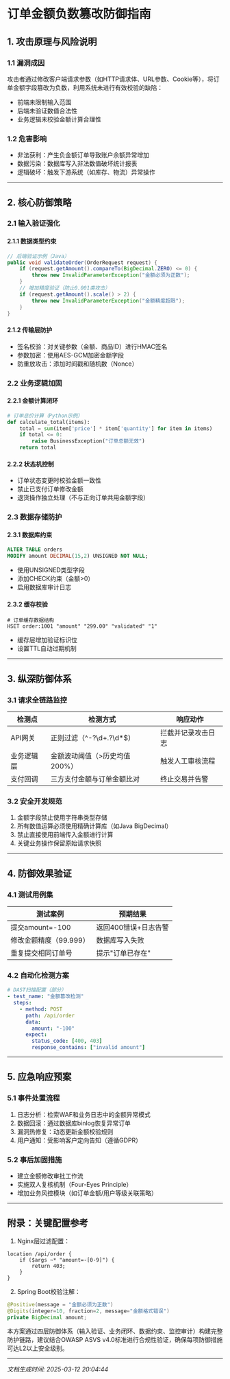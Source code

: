 

# 订单金额负数篡改防御指南

## 1. 攻击原理与风险说明
### 1.1 漏洞成因
攻击者通过修改客户端请求参数（如HTTP请求体、URL参数、Cookie等），将订单金额字段篡改为负数，利用系统未进行有效校验的缺陷：
- 前端未限制输入范围
- 后端未验证数值合法性
- 业务逻辑未校验金额计算合理性

### 1.2 危害影响
- 非法获利：产生负金额订单导致账户余额异常增加
- 数据污染：数据库写入非法数值破坏统计报表
- 逻辑破坏：触发下游系统（如库存、物流）异常操作

---

## 2. 核心防御策略

### 2.1 输入验证强化
#### 2.1.1 数据类型约束
```java
// 后端验证示例（Java）
public void validateOrder(OrderRequest request) {
    if (request.getAmount().compareTo(BigDecimal.ZERO) <= 0) {
        throw new InvalidParameterException("金额必须为正数");
    }
    // 增加精度验证（防止0.001类攻击）
    if (request.getAmount().scale() > 2) {
        throw new InvalidParameterException("金额精度超限");
    }
}
```

#### 2.1.2 传输层防护
- 签名校验：对关键参数（金额、商品ID）进行HMAC签名
- 参数加密：使用AES-GCM加密金额字段
- 防重放攻击：添加时间戳和随机数（Nonce）

### 2.2 业务逻辑加固
#### 2.2.1 金额计算闭环
```python
# 订单总价计算（Python示例）
def calculate_total(items):
    total = sum(item['price'] * item['quantity'] for item in items)
    if total <= 0:
        raise BusinessException("订单总额无效")
    return total
```

#### 2.2.2 状态机控制
- 订单状态变更时校验金额一致性
- 禁止已支付订单修改金额
- 退货操作独立处理（不与正向订单共用金额字段）

### 2.3 数据存储防护
#### 2.3.1 数据库约束
```sql
ALTER TABLE orders 
MODIFY amount DECIMAL(15,2) UNSIGNED NOT NULL;
```
- 使用UNSIGNED类型字段
- 添加CHECK约束（金额>0）
- 启用数据库审计日志

#### 2.3.2 缓存校验
```redis
# 订单缓存数据结构
HSET order:1001 "amount" "299.00" "validated" "1"
```
- 缓存层增加验证标识位
- 设置TTL自动过期机制

---

## 3. 纵深防御体系

### 3.1 请求全链路监控
| 检测点       | 检测方式                      | 响应动作               |
|--------------|-----------------------------|----------------------|
| API网关       | 正则过滤（^-?\d+\.?\d*$）   | 拦截并记录攻击日志    |
| 业务逻辑层    | 金额波动阈值（>历史均值200%）| 触发人工审核流程      |
| 支付回调      | 三方支付金额与订单金额比对   | 终止交易并告警        |

### 3.2 安全开发规范
1. 金额字段禁止使用字符串类型存储
2. 所有数值运算必须使用精确计算库（如Java BigDecimal）
3. 禁止直接使用前端传入金额进行计算
4. 关键业务操作保留原始请求快照

---

## 4. 防御效果验证

### 4.1 测试用例集
| 测试案例                 | 预期结果                     |
|-------------------------|----------------------------|
| 提交amount=-100         | 返回400错误+日志告警        |
| 修改金额精度（99.999）  | 数据库写入失败              |
| 重复提交相同订单号      | 提示"订单已存在"            |

### 4.2 自动化检测方案
```yaml
# DAST扫描配置（部分）
- test_name: "金额篡改检测"
  steps:
    - method: POST
      path: /api/order
      data:
        amount: "-100"
      expect:
        status_code: [400, 403]
        response_contains: ["invalid amount"]
```

---

## 5. 应急响应预案

### 5.1 事件处置流程
1. 日志分析：检索WAF和业务日志中的金额异常模式
2. 数据回滚：通过数据库binlog恢复异常订单
3. 漏洞热修复：动态更新金额校验规则
4. 用户通知：受影响客户定向告知（遵循GDPR）

### 5.2 事后加固措施
- 建立金额修改审批工作流
- 实施双人复核机制（Four-Eyes Principle）
- 增加业务风控模块（如订单金额/用户等级关联策略）

---

## 附录：关键配置参考
1. Nginx层过滤配置：
```nginx
location /api/order {
    if ($args ~* "amount=-[0-9]") {
        return 403;
    }
}
```

2. Spring Boot校验注解：
```java
@Positive(message = "金额必须为正数")
@Digits(integer=10, fraction=2, message="金额格式错误")
private BigDecimal amount;
```

本方案通过四层防御体系（输入验证、业务闭环、数据约束、监控审计）构建完整防护链路，建议结合OWASP ASVS v4.0标准进行合规性验证，确保每项防御措施可达L2以上安全级别。

---

*文档生成时间: 2025-03-12 20:04:44*
